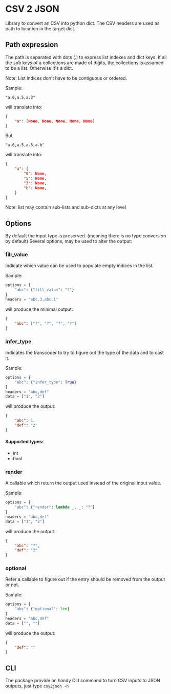 # CSV 2 JSON

Library to convert an CSV into python dict.
The CSV headers are used as path to location in the target dict.

## Path expression

The path is separated with dots (.) to express list indexes and dict keys.
If all the sub keys of a collections are made of digits, the collections is assumed to be a list.
Otherwise it's a dict.

Note: List indices don't have to be contiguous or ordered.

Sample:

``` csv
"a.0,a.5,a.3"
```

will translate into:

``` json
{
    "a": [None, None, None, None, None]
}
```

But,

``` csv
"a.0,a.5,a.3,a.b"
```

will translate into:

``` json
{
    "a": {
        "0": None,
        "5": None,
        "3": None,
        "b": None,
    }
}
```

Note: list may contain sub-lists and sub-dicts at any level

## Options

By default the input type is preserved. (meaning there is no type conversion by default)
Several options, may be used to alter the output:

### fill_value

Indicate which value can be used to populate empty indices in the list.

Sample:

``` python
options = {
    "abc": {"fill_value": "?"}
}
headers = "abc.3,abc.1"
```

will produce the minimal output:

```json
{
    "abc": ["?", "?", "?", "?"]
}
```

### infer_type

Indicates the transcoder to try to figure out the type of the data and to cast it.

Sample:

``` python
options = {
    "abc": {"infer_type": True}
}
headers = "abc,def"
data = ["1", "2"]
```

will produce the output:

```json
{
    "abc": 1,
    "def": "2"
}
```

#### Supported types:

* int
* bool

### render

A callable which return the output used instead of the original input value.

Sample:

``` python
options = {
    "abc": {"render": lambda _, _: "?"}
}
headers = "abc,def"
data = ["1", "2"]
```

will produce the output:

```json
{
    "abc": "?",
    "def": "2"
}
```

### optional

Refer a callable to figure out if the entry should be removed from the output or not.

Sample:

``` python
options = {
    "abc": {"optional": len}
}
headers = "abc,def"
data = ["", ""]
```

will produce the output:

```json
{
    "def": ""
}
```

## CLI

The package provide an handy CLI command to turn CSV inputs to JSON outputs, just type `csv2json -h`